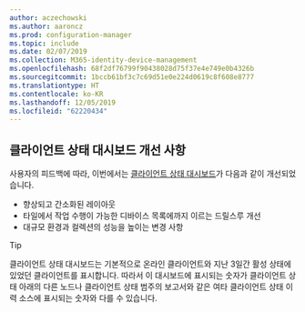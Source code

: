 ```yaml
---
author: aczechowski
ms.author: aaroncz
ms.prod: configuration-manager
ms.topic: include
ms.date: 02/07/2019
ms.collection: M365-identity-device-management
ms.openlocfilehash: 68f2df76799f90438028d75f37e4e749e0b4326b
ms.sourcegitcommit: 1bccb61bf3c7c69d51e0e224d0619c8f608e8777
ms.translationtype: HT
ms.contentlocale: ko-KR
ms.lasthandoff: 12/05/2019
ms.locfileid: "62220434"
---
```

## <a name="bkmk_health"></a> 클라이언트 상태 대시보드 개선 사항
<!--3599209-->

사용자의 피드백에 따라, 이번에서는 [클라이언트 상태 대시보드](/sccm/core/get-started/2019/technical-preview-1901#bkmk_health)가 다음과 같이 개선되었습니다.

- 향상되고 간소화된 레이아웃
- 타일에서 작업 수행이 가능한 디바이스 목록에까지 이르는 드릴스루 개선
- 대규모 환경과 컬렉션의 성능을 높이는 변경 사항 

> [!Tip]  
> 클라이언트 상태 대시보드는 기본적으로 온라인 클라이언트와 지난 3일간 활성 상태에 있었던 클라이언트를 표시합니다. 따라서 이 대시보드에 표시되는 숫자가 클라이언트 상태 아래의 다른 노드나 클라이언트 상태 범주의 보고서와 같은 여타 클라이언트 상태 이력 소스에 표시되는 숫자와 다를 수 있습니다. 

